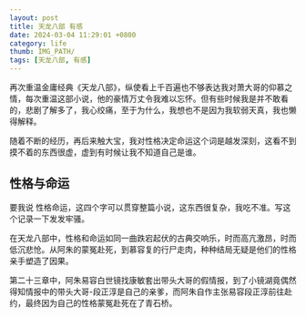 ```yaml
---
layout: post
title: 天龙八部 有感
date: 2024-03-04 11:29:01 +0800
category: life
thumb: IMG_PATH/
tags: [天龙八部, 有感]
---
```


再次重温金庸经典《天龙八部》，纵使看上千百遍也不够表达我对萧大哥的仰慕之情，每次重温这部小说，他的豪情万丈令我难以忘怀。但有些时候我是并不敢看的，悲剧了解多了，我心绞痛，至于为什么，我想也不是因为我软弱天真，我也懒得解释。


随着不断的经历，再后来触大宝，我对性格决定命运这个词是越发深刻，这看不到摸不着的东西很虚，虚到有时候让我不知道自己是谁。

## 性格与命运

要我说 性格命运，这四个字可以贯穿整篇小说，这东西很复杂，我吃不准。写这个记录一下发发牢骚。

在天龙八部中，性格和命运如同一曲跌宕起伏的古典交响乐，时而高亢激昂，时而低沉悲怆。从阿朱的蒙冤赴死，到慕容复的行尸走肉，种种结局无疑是他们的性格亲手塑造了因果。

第二十三章中，阿朱易容白世镜找康敏套出带头大哥的假情报，到了小镜湖竟偶然得知情报中的带头大哥-段正淳是自己的亲爹，而阿朱自作主张易容段正淳前往赴约，最终因为自己的性格蒙冤赴死在了青石桥。